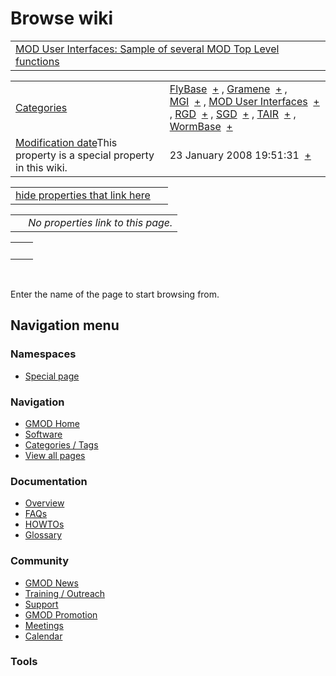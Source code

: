 



<span id="top"></span>




# <span dir="auto">Browse wiki</span>






|  |  |
|----|----|
| [MOD User Interfaces: Sample of several MOD Top Level functions](/wiki/MOD_User_Interfaces:_Sample_of_several_MOD_Top_Level_functions "MOD User Interfaces: Sample of several MOD Top Level functions") |  |

|  |  |
|----|----|
| [Categories](/wiki/Special%3ACategories "Special%3ACategories") | <span class="smwb-value">[FlyBase](/wiki/Category%3AFlyBase "Category%3AFlyBase")  <span class="smwsearch">[+](/wiki/Special%3ASearchByProperty/FlyBase "Special%3ASearchByProperty/FlyBase")</span></span> , <span class="smwb-value">[Gramene](/wiki/Category%3AGramene "Category%3AGramene")  <span class="smwsearch">[+](/wiki/Special%3ASearchByProperty/Gramene "Special%3ASearchByProperty/Gramene")</span></span> , <span class="smwb-value">[MGI](/wiki/Category%3AMGI "Category%3AMGI")  <span class="smwsearch">[+](/wiki/Special%3ASearchByProperty/MGI "Special%3ASearchByProperty/MGI")</span></span> , <span class="smwb-value">[MOD User Interfaces](/wiki/Category%3AMOD_User_Interfaces "Category%3AMOD User Interfaces")  <span class="smwsearch">[+](/wiki/Special%3ASearchByProperty/MOD-20User-20Interfaces "Special%3ASearchByProperty/MOD-20User-20Interfaces")</span></span> , <span class="smwb-value">[RGD](/wiki/Category%3ARGD "Category%3ARGD")  <span class="smwsearch">[+](/wiki/Special%3ASearchByProperty/RGD "Special%3ASearchByProperty/RGD")</span></span> , <span class="smwb-value">[SGD](/wiki/Category%3ASGD "Category%3ASGD")  <span class="smwsearch">[+](/wiki/Special%3ASearchByProperty/SGD "Special%3ASearchByProperty/SGD")</span></span> , <span class="smwb-value">[TAIR](/wiki/Category%3ATAIR "Category%3ATAIR")  <span class="smwsearch">[+](/wiki/Special%3ASearchByProperty/TAIR "Special%3ASearchByProperty/TAIR")</span></span> , <span class="smwb-value">[WormBase](/wiki/Category%3AWormBase "Category%3AWormBase")  <span class="smwsearch">[+](/wiki/Special%3ASearchByProperty/WormBase "Special%3ASearchByProperty/WormBase")</span></span> |
| <span class="smw-highlighter" data-type="1" state="inline" data-title="Property"><span class="smwbuiltin">[Modification date](/wiki/Property:Modification_date "Property:Modification date")</span><span class="smwttcontent">This property is a special property in this wiki.</span></span> | <span class="smwb-value">23 January 2008 19:51:31  <span class="smwsearch">[+](/wiki/Special%3ASearchByProperty/Modification-20date/23-20January-202008-2019:51:31 "Special%3ASearchByProperty/Modification-20date/23-20January-202008-2019:51:31")</span></span> |

<span id="smw_browse_incoming"></span>

|  |  |
|----|----|
| [hide properties that link here](/mediawiki/index.php?title=Special:Browse&offset=0&dir=out&article=MOD+User+Interfaces%3A+Sample+of+several+MOD+Top+Level+functions)  |  |

|     |                                    |
|-----|------------------------------------|
|     | *No properties link to this page.* |

|     |     |
|-----|-----|
|     |     |

 

Enter the name of the page to start browsing from.  








## Navigation menu



### Namespaces

- <span id="ca-nstab-special">[Special
  page](/wiki/Special%253ABrowse/MOD_User_Interfaces%3A_Sample_of_several_MOD_Top_Level_functions "This is a special page, you cannot edit the page itself")</span>






### Navigation



- <span id="n-GMOD-Home">[GMOD Home](/wiki/Main_Page)</span>
- <span id="n-Software">[Software](/wiki/GMOD_Components)</span>
- <span id="n-Categories-.2F-Tags">[Categories /
  Tags](/wiki/Categories)</span>
- <span id="n-View-all-pages">[View all
  pages](/wiki/Special:AllPages)</span>




### Documentation



- <span id="n-Overview">[Overview](/wiki/Overview)</span>
- <span id="n-FAQs">[FAQs](/wiki/Category%3AFAQ)</span>
- <span id="n-HOWTOs">[HOWTOs](/wiki/Category%3AHOWTO)</span>
- <span id="n-Glossary">[Glossary](/wiki/Glossary)</span>




### Community



- <span id="n-GMOD-News">[GMOD News](/wiki/GMOD_News)</span>
- <span id="n-Training-.2F-Outreach">[Training /
  Outreach](/wiki/Training_and_Outreach)</span>
- <span id="n-Support">[Support](/wiki/Support)</span>
- <span id="n-GMOD-Promotion">[GMOD
  Promotion](/wiki/GMOD_Promotion)</span>
- <span id="n-Meetings">[Meetings](/wiki/Meetings)</span>
- <span id="n-Calendar">[Calendar](/wiki/Calendar)</span>




### Tools












<!-- -->





